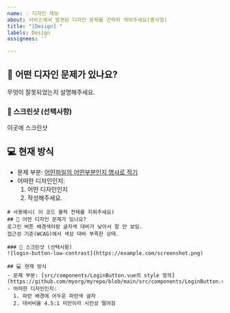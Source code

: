 ```yaml
---
name: 💡 디자인 제보
about: 서비스에서 발견된 디자인 문제를 간략히 적어주세요(명사형)
title: "[Design] "
labels: Design
assignees: ''

---
```


## 🧱 어떤 디자인 문제가 있나요?
무엇이 잘못되었는지 설명해주세요.
### 📸 스크린샷 (선택사항)
이곳에 스크린샷

## 💻 현재 방식
- 문제 부분: [어떤파일의 어떤부분인지 명사로 적기](https://github.com/myorg/myrepo/blob/main/src/index.js#L20)
- 어떠한 디자인인지:
  1. 어떤 디자인인지
  2. 작성해주세요.

```
# 사용예시( 이 코드 블럭 전체를 지워주세요)
## 🧱 어떤 디자인 문제가 있나요?
로그인 버튼 배경색이랑 글자색 대비가 낮아서 잘 안 보임.  
접근성 기준(WCAG)에서 색상 대비 부족한 상태.

### 📸 스크린샷 (선택사항)
![login-button-low-contrast](https://example.com/screenshot.png)

## 💻 현재 방식
- 문제 부분: [src/components/LoginButton.vue의 style 정의](https://github.com/myorg/myrepo/blob/main/src/components/LoginButton.vue#L20)
- 어떠한 디자인인지:
  1. 파란 배경에 어두운 파란색 글자
  2. 대비비율 4.5:1 미만이라 시인성 떨어짐
  ```